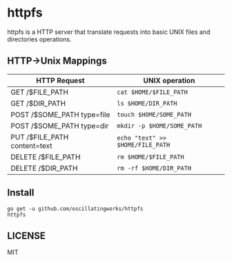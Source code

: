 httpfs
======

httpfs is a HTTP server that translate requests into basic UNIX files and directories
operations.

HTTP->Unix Mappings
-------------------

| HTTP Request                   | UNIX operation                   |
| ------------------------------ | -------------------------------- |
|  GET /$FILE_PATH               | `cat $HOME/$FILE_PATH`           |
|  GET /$DIR_PATH                | `ls $HOME/DIR_PATH`              |
|  POST /$SOME_PATH type=file    | `touch $HOME/SOME_PATH`          |
|  POST /$SOME_PATH type=dir     | `mkdir -p $HOME/SOME_PATH`       |
|  PUT /$FILE_PATH content=text  | `echo "text" >> $HOME/FILE_PATH` |
|  DELETE /$FILE_PATH            | `rm $HOME/$FILE_PATH`            |
|  DELETE /$DIR_PATH             | `rm -rf $HOME/DIR_PATH`          |

Install
-------

```
go get -u github.com/oscillatingworks/httpfs
httpfs
```

LICENSE
-------

MIT
